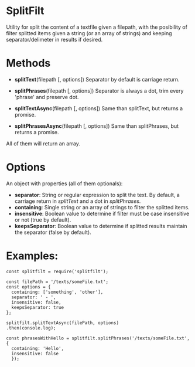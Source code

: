 # SplitFilt

Utility for split the content of a textfile given a filepath, with the posibility of filter splitted items given a string (or an array of strings) and keeping separator/delimeter in results if desired.

# Methods

- **splitText**(filepath [, options]) Separator by default is carriage return.
- **splitPhrases**(filepath [, options]) Separator is always a dot, trim every 'phrase' and preserve dot.

- **splitTextAsync**(filepath [, options]) Same than splitText, but returns a promise.
- **splitPhrasesAsync**(filepath [, options]) Same than splitPhrases, but returns a promise.

All of them will return an array.

# Options

An object with properties (all of them optionals):

- **separator**: String or regular expression to split the text. By default, a carriage return in _splitText_ and a dot in _splitPhrases_.
- **containing**: Single string or an array of strings to filter the splitted items.
- **insensitive**: Boolean value to determine if filter must be case insensitive or not (true by default).
- **keepsSeparator**: Boolean value to determine if splitted results maintain the separator (false by default).

# Examples:

```
const splitfilt = require('splitfilt');

const filePath = '/texts/someFile.txt';
const options = {
  containing: ['something', 'other'],
  separator: ' - ',
  insensitive: false,
  keepsSeparator: true
};

splitfilt.splitTextAsync(filePath, options)
.then(console.log);

const phrasesWithHello = splitfilt.splitPhrases('/texts/someFile.txt', {
  containing: 'Hello',
  insensitive: false
  });
```

